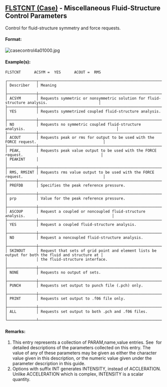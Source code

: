 ## [FLSTCNT (Case)](https://nexus.hexagon.com/documentationcenter/bundle/MSC_Nastran_2022.4/page/Nastran_Combined_Book/qrg/casecontrol4a/TOC.FLSTCNT.Case.xhtml) - Miscellaneous Fluid-Structure Control Parameters

Control for fluid-structure symmetry and force requests.

#### Format:

![casecontrol4a01000.jpg](https://help-be.hexagonmi.com/bundle/MSC_Nastran_2022.4/page/Nastran_Combined_Book/qrg/casecontrol4a/../../../assets/casecontrol4a01000.jpg?_LANG=enus)  

#### Example(s):

```nastran
FLSTCNT      ACSYM =  YES      ACOUT =  RMS
```

```text
┌─────────────┬─────────────────────────────────────────────────────────────────────────────────────────────────┐
│ Describer   │ Meaning                                                                                         │
├─────────────┼─────────────────────────────────────────────────────────────────────────────────────────────────┤
│ ACSYM       │ Requests symmetric or nonsymmetric solution for fluid-structure analysis.                       │
├─────────────┼─────────────────────────────────────────────────────────────────────────────────────────────────┤
│ YES         │ Requests symmetrized coupled fluid-structure analysis.                                          │
├─────────────┼─────────────────────────────────────────────────────────────────────────────────────────────────┤
│ NO          │ Requests no symmetric coupled fluid-structure analysis.                                         │
├─────────────┼─────────────────────────────────────────────────────────────────────────────────────────────────┤
│ ACOUT       │ Requests peak or rms for output to be used with the FORCE request.                              │
├─────────────┼─────────────────────────────────────────────────────────────────────────────────────────────────┤
│ PEAK,       │ Requests peak value output to be used with the FORCE request.                                   │
│ PEAKINT     │                                                                                                 │
├─────────────┼─────────────────────────────────────────────────────────────────────────────────────────────────┤
│ RMS, RMSINT │ Requests rms value output to be used with the FORCE request.                                    │
├─────────────┼─────────────────────────────────────────────────────────────────────────────────────────────────┤
│ PREFDB      │ Specifies the peak reference pressure.                                                          │
├─────────────┼─────────────────────────────────────────────────────────────────────────────────────────────────┤
│ prp         │ Value for the peak reference pressure.                                                          │
├─────────────┼─────────────────────────────────────────────────────────────────────────────────────────────────┤
│ ASCOUP      │ Request a coupled or noncoupled fluid-structure analysis.                                       │
├─────────────┼─────────────────────────────────────────────────────────────────────────────────────────────────┤
│ YES         │ Request a coupled fluid-structure analysis.                                                     │
├─────────────┼─────────────────────────────────────────────────────────────────────────────────────────────────┤
│ NO          │ Request a noncoupled fluid-structure analysis.                                                  │
├─────────────┼─────────────────────────────────────────────────────────────────────────────────────────────────┤
│ SKINOUT     │ Request that sets of grid point and element lists be output for both the fluid and structure at │
│             │ the fluid-structure interface.                                                                  │
├─────────────┼─────────────────────────────────────────────────────────────────────────────────────────────────┤
│ NONE        │ Requests no output of sets.                                                                     │
├─────────────┼─────────────────────────────────────────────────────────────────────────────────────────────────┤
│ PUNCH       │ Requests set output to punch file (.pch) only.                                                  │
├─────────────┼─────────────────────────────────────────────────────────────────────────────────────────────────┤
│ PRINT       │ Requests set output to .f06 file only.                                                          │
├─────────────┼─────────────────────────────────────────────────────────────────────────────────────────────────┤
│ ALL         │ Requests set output to both .pch and .f06 files.                                                │
└─────────────┴─────────────────────────────────────────────────────────────────────────────────────────────────┘
```

#### Remarks:

1. This entry represents a collection of PARAM,name,value entries. See   for detailed descriptions of the parameters collected on this entry. The value of any of these parameters may be given as either the character value given in this description, or the numeric value given under the parameter description in this guide.
2. Options with suffix INT generates INTENSITY, instead of ACCLERATION. Unlike ACCELERATION which is complex, INTENSITY is a scalar quantity.
